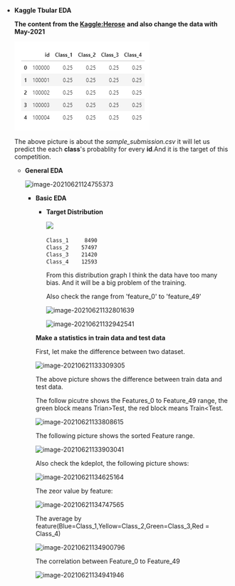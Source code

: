 + **Kaggle Tbular EDA**

  **The content from the [Kaggle:Herose](https://www.kaggle.com/piantic/tps-june-2021-basic-eda-t-sne-visualization)** **and also change the data with May-2021**

  ![image-20210621123021188](https://github.com/WannaBeSuperteur/2020/blob/master/AI/kaggle/2021_06_Tabular_Playground_May_2021/EDA/12.png)

  The above picture is about the *sample_submission.csv* it will let us predict the each **class**'s probablity for every **id**.And it is the target of this competition.

  + **General EDA**

    ![image-20210621124755373](C:\Users\AnJunkang\AppData\Roaming\Typora\typora-user-images\image-20210621124755373.png)

    + **Basic EDA**

      + **Target Distribution**

        ![](C:\Users\AnJunkang\AppData\Roaming\Typora\typora-user-images\image-20210621130700253.png)

        ```
        Class_1     8490
        Class_2    57497
        Class_3    21420
        Class_4    12593
        ```

        From this distribution graph I think the data have too many bias. And it will be a big problem of the training.

        Also check the range from 'feature_0' to 'feature_49'

        <img src="C:\Users\AnJunkang\AppData\Roaming\Typora\typora-user-images\image-20210621132801639.png" alt="image-20210621132801639"  />

        ![image-20210621132942541](C:\Users\AnJunkang\AppData\Roaming\Typora\typora-user-images\image-20210621132942541.png)

      **Make a statistics in train data and test data**

      First, let make the difference between two dataset.

      ![image-20210621133309305](C:\Users\AnJunkang\AppData\Roaming\Typora\typora-user-images\image-20210621133309305.png)

      The above picture shows the difference between train data and test data.

      The follow picutre shows the Features_0 to Feature_49 range, the green block means Trian>Test, the red block means Train<Test.

      ![image-20210621133808615](C:\Users\AnJunkang\AppData\Roaming\Typora\typora-user-images\image-20210621133808615.png)

      The following picture shows the sorted Feature range.

      ![image-20210621133903041](C:\Users\AnJunkang\AppData\Roaming\Typora\typora-user-images\image-20210621133903041.png)

       Also check the kdeplot, the following picture shows:

      ![image-20210621134625164](C:\Users\AnJunkang\AppData\Roaming\Typora\typora-user-images\image-20210621134625164.png)

      The zeor value by feature:

      ![image-20210621134747565](C:\Users\AnJunkang\AppData\Roaming\Typora\typora-user-images\image-20210621134747565.png)

      The average by feature(Blue=Class_1,Yellow=Class_2,Green=Class_3,Red = Class_4)

      ![image-20210621134900796](C:\Users\AnJunkang\AppData\Roaming\Typora\typora-user-images\image-20210621134900796.png)

      The correlation between Feature_0 to Feature_49

      ![image-20210621134941946](C:\Users\AnJunkang\AppData\Roaming\Typora\typora-user-images\image-20210621134941946.png)

      

